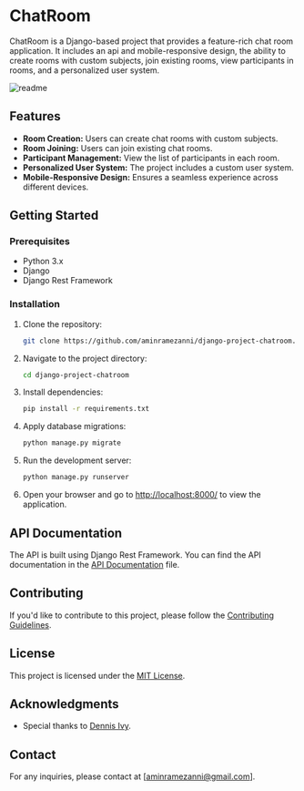 # ChatRoom

ChatRoom is a Django-based project that provides a feature-rich chat room application. It includes an api and mobile-responsive design, the ability to create rooms with custom subjects, join existing rooms, view participants in rooms, and a personalized user system.

![readme](https://github.com/aminramezanni/Django-project-chatroom/assets/111316617/78fb9685-9c69-43cf-a315-78f38df5a7bc)

## Features

- **Room Creation:** Users can create chat rooms with custom subjects.
- **Room Joining:** Users can join existing chat rooms.
- **Participant Management:** View the list of participants in each room.
- **Personalized User System:** The project includes a custom user system.
- **Mobile-Responsive Design:** Ensures a seamless experience across different devices.

## Getting Started

### Prerequisites

- Python 3.x
- Django
- Django Rest Framework

### Installation

1. Clone the repository:

    ```bash
    git clone https://github.com/aminramezanni/django-project-chatroom.git
    ```

2. Navigate to the project directory:

    ```bash
    cd django-project-chatroom
    ```

3. Install dependencies:

    ```bash
    pip install -r requirements.txt
    ```

4. Apply database migrations:

    ```bash
    python manage.py migrate
    ```

5. Run the development server:

    ```bash
    python manage.py runserver
    ```

6. Open your browser and go to [http://localhost:8000/](http://localhost:8000/) to view the application.

## API Documentation

The API is built using Django Rest Framework. You can find the API documentation in the [API Documentation](/docs/api.md) file.

## Contributing

If you'd like to contribute to this project, please follow the [Contributing Guidelines](CONTRIBUTING.md).

## License

This project is licensed under the [MIT License](LICENSE).

## Acknowledgments

- Special thanks to [Dennis Ivy](https://github.com/divanov11).

## Contact

For any inquiries, please contact at [aminramezanni@gmail.com].


